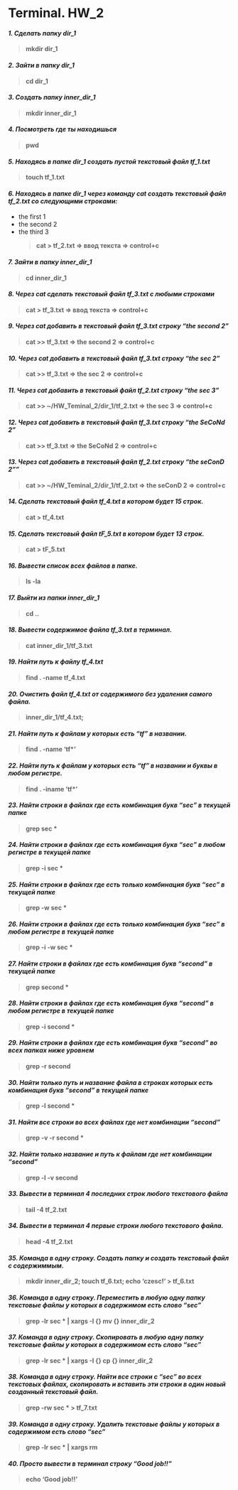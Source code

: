 # Terminal. HW_2

#### **_1. Сделать папку dir_1_**

> **mkdir dir_1**

#### **_2. Зайти в папку dir_1_**

> **cd dir_1**

#### **_3. Создать папку inner_dir_1_**

> **mkdir inner_dir_1**

#### **_4. Посмотреть где ты находишься_**

> **pwd**

#### **_5. Находясь в папке dir_1 создать пустой текстовый файл tf_1.txt_**

> **touch tf_1.txt**

#### **_6. Находясь в папке dir_1 через команду cat создать текстовый файл tf_2.txt со следующими строками:_**

- the first 1
- the second 2
- the third 3
  > **cat > tf_2.txt => ввод текста => control+c**

#### **_7. Зайти в папку inner_dir_1_**

> **cd inner_dir_1**

#### **_8. Через cat сделать текстовый файл tf_3.txt c любыми строками_**

> **cat > tf_3.txt => ввод текста => control+c**

#### **_9. Через cat добавить в текстовый файл tf_3.txt строку “the second 2”_**

> **cat >> tf_3.txt => the second 2 => control+c**

#### **_10. Через cat добавить в текстовый файл tf_3.txt строку “the sec 2”_**

> **cat >> tf_3.txt => the sec 2 => control+c**

#### **_11. Через cat добавить в текстовый файл tf_2.txt строку “the sec 3”_**

> **cat >> ~/HW_Teminal_2/dir_1/tf_2.txt => the sec 3 => control+c**

#### **_12. Через cat добавить в текстовый файл tf_3.txt строку “the SeCoNd 2”_**

> **cat >> tf_3.txt => the SeCoNd 2 => control+c**

#### **_13. Через cat добавить в текстовый файл tf_2.txt строку “the seConD 2””_**

> **cat >> ~/HW_Teminal_2/dir_1/tf_2.txt => the seConD 2 => control+c**

#### **_14. Сделать текстовый файл tf_4.txt в котором будет 15 строк._**

> **cat > tf_4.txt**

#### **_15. Сделать текстовый файл tF_5.txt в котором будет 13 строк._**

> **cat > tF_5.txt**

#### **_16. Вывести список всех файлов в папке._**

> **ls -la**

#### **_17. Выйти из папки inner_dir_1_**

> **cd ..**

#### **_18. Вывести содержимое файла tf_3.txt в терминал._**

> **cat inner_dir_1/tf_3.txt**

#### **_19. Найти путь к файлу tf_4.txt_**

> **find . -name tf_4.txt**

#### **_20. Очистить файл tf_4.txt от содержимого без удаления самого файла._**

> **inner_dir_1/tf_4.txt;**

#### **_21. Найти путь к файлам у которых есть “tf” в названии._**

> **find . -name ‘tf\*’**

#### **_22. Найти путь к файлам у которых есть “tf” в названии и буквы в любом регистре._**

> **find . -iname ‘tf\*’**

#### **_23. Найти строки в файлах где есть комбинация букв “sec” в текущей папке_**

> **grep sec  \***

#### **_24. Найти строки в файлах где есть комбинация букв “sec” в любом регистре в текущей папке_**

> **grep -i sec \***

#### **_25. Найти строки в файлах где есть только комбинация букв “sec” в текущей папке_**

> **grep -w sec \***

#### **_26. Найти строки в файлах где есть только комбинация букв “sec” в любом регистре в текущей папке_**

> **grep -i -w sec \***

#### **_27. Найти строки в файлах где есть комбинация букв “second” в текущей папке_**

> **grep  second \***

#### **_28. Найти строки в файлах где есть комбинация букв “second” в любом регистре в текущей папке_**

> **grep -i  second \***

#### **_29. Найти строки в файлах где есть комбинация букв “second” во всех папках ниже уровнем_**

> **grep -r second**

#### **_30. Найти только путь и название файла в строках которых есть комбинация букв “second” в текущей папке_**

> **grep -l second \***

#### **_31. Найти все строки во всех файлах где нет комбинации “second”_**

> **grep -v -r second \***

#### **_32. Найти только название и путь к файлам где нет комбинации “second”_**

> **grep -l -v second**

#### **_33. Вывести в терминал 4 последних строк любого текстового файла_**

> **tail -4 tf_2.txt**

#### **_34. Вывести в терминал 4 первые строки любого текстового файла._**

> **head -4 tf_2.txt**

#### **_35. Команда в одну строку. Создать папку и создать текстовый файл с содержиммым._**

> **mkdir inner_dir_2; touch tf_6.txt; echo ‘czesc!’ > tf_6.txt**

#### **_36. Команда в одну строку. Переместить в любую одну папку текстовые файлы у которых в содержимом есть слово “sec”_**

> **grep -lr sec \* | xargs -I {} mv {} inner_dir_2**

#### **_37. Команда в одну строку. Скопировать в любую одну папку текстовые файлы у которых в содержимом есть слово “sec”_**

> **grep -lr sec \* | xargs -I {} cp {} inner_dir_2**

#### **_38. Команда в одну строку. Найти все строки c “sec” во всех текстовых файлах, скопировать и вставить эти строки в один новый созданный текстовый файл._**

> **grep -rw sec \* > tf_7.txt**

#### **_39. Команда в одну строку. Удалить текстовые файлы у которых в содержимом есть слово “sec”_**

> **grep -lr sec \* | xargs rm**

#### **_40. Просто вывести в терминал строку “Good job!!”_**

> **echo ‘Good job!!’**
